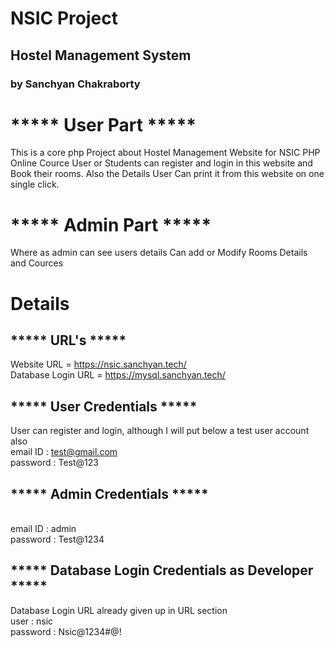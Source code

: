 # NSIC Project
## Hostel Management System
### by Sanchyan Chakraborty 

# ***** User Part *****
This is a core php Project about Hostel Management Website for NSIC PHP Online Cource
User or Students can register and login in this website and Book their rooms.
Also the Details User Can print it from this website on one single click.

# ***** Admin Part *****
Where as admin can see users details
Can add or Modify Rooms Details and Cources

# Details
## ***** URL's ***** 
Website URL = https://nsic.sanchyan.tech/
<br /> Database Login URL = https://mysql.sanchyan.tech/

## ***** User Credentials ***** 
User can register and login, although I will put below a test user account also
<br />email ID : test@gmail.com
<br />password : Test@123

## ***** Admin Credentials ***** 
<br />email ID : admin
<br />password : Test@1234 

## ***** Database Login Credentials as Developer *****
Database Login URL already given up in URL section
<br />user : nsic
<br />password : Nsic@1234#@! 

